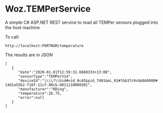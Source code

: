 # Woz.TEMPerService

A simple C# ASP.NET REST service to read all TEMPer sensors plugged into the host machine

To call:


```
http://localhost:PORTNUM/temperature
```

The results are in JSON

```
[ 
   { 
      "date":"2020-01-01T12:59:31.6860333+13:00",
      "sensorType":"TEMPerV14",
      "deviceId":"\\\\?\\hid#vid_0c45&pid_7401&mi_01#7&b37c9c6&0&0000#{4d1e55b2-f16f-11cf-88cb-001111000030}",
      "manufacturer":"RDing",
      "temperature":26.75,
      "error":null
   }
]
```
